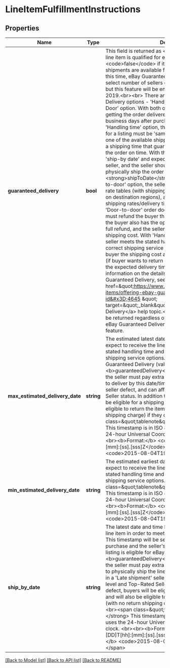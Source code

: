 # LineItemFulfillmentInstructions

## Properties
Name | Type | Description | Notes
------------ | ------------- | ------------- | -------------
**guaranteed_delivery** | **bool** | This field is returned as &lt;code&gt;true&lt;/code&gt; if the order line item is qualified for eBay Guaranteed Delivery, or &lt;code&gt;false&lt;/code&gt; if it is not eligible. Only domestic shipments are available for eBay Guaranteed Delivery. At this time, eBay Guaranteed Delivery is only available to a select number of sellers on the US and Australia sites, but this feature will be enabled on more eBay sites in 2019.&lt;br&gt;&lt;br&gt;  There are two different eBay Guaranteed Delivery options - &#x27;Handling time&#x27; option and &#x27;Door-to-Door&#x27; option. With both options, the seller is commiting to getting the order delivered to the buyer within three business days after purchase. &lt;br&gt;&lt;br&gt; With the &#x27;Handling time&#x27; option, the seller&#x27;s stated handling time for a listing must be &#x27;same-day&#x27; or &#x27;1-day&#x27;, and at least one of the available shipping service options should have a shipping time that guarantees that the buyer receives the order on time. With this option, eBay will set the &#x27;ship-by date&#x27; and expected delivery window for the seller, and the seller should just make sure they physically ship the order by the &lt;strong&gt;shipToDate&lt;/strong&gt;.&lt;br&gt;&lt;br&gt; With the &#x27;Door-to-door&#x27; option, the seller must create regional shipping rate tables (with shipping costs and delivery times based on destination regions), and then apply these regional shipping rates/delivery times to the listing. &lt;br&gt;&lt;br&gt; If a &#x27;Door-to-door&#x27; order does not arrive on time, the seller must refund the buyer the full shipping cost (if any), and the buyer also has the option of returning the item for a full refund, and the seller will also have to pay the return shipping cost. With &#x27;Handling time&#x27; option, as long as the seller meets the stated handling time, and ships using the correct shipping service option, eBay will refund the buyer the shipping cost and pay for return shipping label (if buyer wants to return item) if the order arrives after the expected delivery time. &lt;br&gt;&lt;br&gt; For more information on the details and requirements of eBay Guaranteed Delivery, see the &lt;a href&#x3D;\&quot;https://www.ebay.com/help/selling/shipping-items/offering-ebay-guaranteed-delivery?id&#x3D;4645 \&quot; target&#x3D;\&quot;_blank\&quot;&gt;Offering eBay Guaranteed Delivery&lt;/a&gt; help topic.&lt;br&gt;&lt;br&gt; This field will always be returned regardless of whether the listing site offers eBay Guaranteed Delivery or if the seller is opted in to the feature. | [optional] 
**max_estimated_delivery_date** | **string** | The estimated latest date and time that the buyer can expect to receive the line item based on the seller&#x27;s stated handling time and the transit times of the available shipping service options. If the listing is eligible for eBay Guaranteed Delivery (value of &lt;b&gt;guaranteedDelivery&lt;/b&gt; field is &lt;code&gt;true&lt;/code&gt;, the seller must pay extra attention to this date, as a failure to deliver by this date/time can result in a &#x27;Late shipment&#x27; seller defect, and can affect seller level and Top-Rated Seller status. In addition to the seller defect, buyers will be eligible for a shipping cost refund, and will also be eligible to return the item for a full refund (with no return shipping charge) if they choose. &lt;br&gt;&lt;br&gt;&lt;span class&#x3D;\&quot;tablenote\&quot;&gt;&lt;strong&gt;Note:&lt;/strong&gt; This timestamp is in ISO 8601 format, which uses the 24-hour Universal Coordinated Time (UTC) clock. &lt;br&gt;&lt;br&gt;&lt;b&gt;Format:&lt;/b&gt; &lt;code&gt;[YYYY]-[MM]-[DD]T[hh]:[mm]:[ss].[sss]Z&lt;/code&gt; &lt;br&gt;&lt;b&gt;Example:&lt;/b&gt; &lt;code&gt;2015-08-04T19:09:02.768Z&lt;/code&gt;&lt;/span&gt; | [optional] 
**min_estimated_delivery_date** | **string** | The estimated earliest date and time that the buyer can expect to receive the line item based on the seller&#x27;s stated handling time and the transit times of the available shipping service options.&lt;br&gt;&lt;br&gt;&lt;span class&#x3D;\&quot;tablenote\&quot;&gt;&lt;strong&gt;Note:&lt;/strong&gt; This timestamp is in ISO 8601 format, which uses the 24-hour Universal Coordinated Time (UTC) clock. &lt;br&gt;&lt;br&gt;&lt;b&gt;Format:&lt;/b&gt; &lt;code&gt;[YYYY]-[MM]-[DD]T[hh]:[mm]:[ss].[sss]Z&lt;/code&gt; &lt;br&gt;&lt;b&gt;Example:&lt;/b&gt; &lt;code&gt;2015-08-04T19:09:02.768Z&lt;/code&gt;&lt;/span&gt; | [optional] 
**ship_by_date** | **string** | The latest date and time by which the seller should ship line item in order to meet the expected delivery window. This timestamp will be set by eBay based on time of purchase and the seller&#x27;s stated handling time. If the listing is eligible for eBay Guaranteed Delivery (value of &lt;b&gt;guaranteedDelivery&lt;/b&gt; field is &lt;code&gt;true&lt;/code&gt;, the seller must pay extra attention to this date, as a failure to physically ship the line item by this date/time can result in a &#x27;Late shipment&#x27; seller defect, and can affect seller level and Top-Rated Seller status. In addition to the seller defect, buyers will be eligible for a shipping cost refund, and will also be eligible to return the item for a full refund (with no return shipping charge) if they choose. &lt;br&gt;&lt;br&gt;&lt;span class&#x3D;\&quot;tablenote\&quot;&gt;&lt;strong&gt;Note:&lt;/strong&gt; This timestamp is in ISO 8601 format, which uses the 24-hour Universal Coordinated Time (UTC) clock. &lt;br&gt;&lt;br&gt;&lt;b&gt;Format:&lt;/b&gt; &lt;code&gt;[YYYY]-[MM]-[DD]T[hh]:[mm]:[ss].[sss]Z&lt;/code&gt; &lt;br&gt;&lt;b&gt;Example:&lt;/b&gt; &lt;code&gt;2015-08-04T19:09:02.768Z&lt;/code&gt;&lt;/span&gt; | [optional] 

[[Back to Model list]](../../README.md#documentation-for-models) [[Back to API list]](../../README.md#documentation-for-api-endpoints) [[Back to README]](../../README.md)

